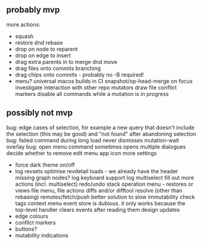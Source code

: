probably mvp
------------
more actions:
- squash
- restore
dnd rebase 
- drop on node to reparent
- drop on edge to insert
- drag extra parents in to merge
dnd move
- drag files onto commits
branching
- drag chips onto commits - probably no -B required!
- menu?
universal macos builds in CI
snapshot/op-head-merge on focus
investigate interaction with other repo mutators
draw file conflict markers 
disable all commands while a mutation is in progress

possibly not mvp
----------------
bug: edge cases of selection, for example a new query that doesn't include the selection (this may be good) and "not found" after abandoning selection
bug: failed command during long load never dismisses mutation-wait overlay
bug: open menu command sometimes opens multiple dialogues
decide whether to remove edit menu
app icon
more settings
- force dark theme on/off
- log revsets
optimise revdetail loads - we already have the header
missing graph nodes?
log keyboard support
log multiselect
fill out more actions (incl. multiselect)
redo/undo stack
operation menu - restores or views
file menu, file actions
diffs and/or difftool
resolve (other than rebasing)
remotes/fetch/push
better solution to slow immutability check
tags
context menu event store is dubious. it only works because the top-level handler clears events after reading them
design updates 
- edge colours
- conflict markers
- buttons?
- mutability indications
